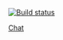 [![Build status](https://ci.appveyor.com/api/projects/status/3738s7nonxomohh4?svg=true)](https://ci.appveyor.com/project/annamalia3000/chat-frontend)

[Chat](https://annamalia3000.github.io/chat-frontend/)